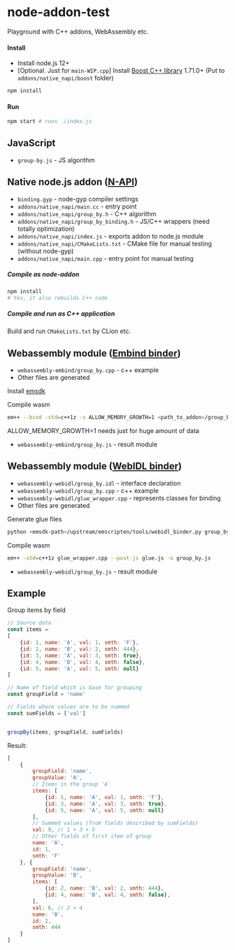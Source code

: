 # node-addon-test
Playground with C++ addons, WebAssembly etc.

#### Install
- Install node.js 12+
- [Optional. Just for `main-WIP.cpp`] Install [Boost C++ library](https://www.boost.org/) 1.71.0+ (Put to `addons/native_napi/boost` folder)
```sh
npm install
```

#### Run
```sh
npm start # runs ./index.js
```

## JavaScript
- `group-by.js` - JS algorithm   

## Native node.js addon ([N-API](https://nodejs.org/api/n-api.html))
- `binding.gyp` - node-gyp compiler settings
- `addons/native_napi/main.cc` - entry point  
- `addons/native_napi/group_by.h` - C++ algorithm   
- `addons/native_napi/group_by_binding.h` - JS/C++ wrappers (need totally optimization)
- `addons/native_napi/index.js` - exports addon to node.js module
- `addons/native_napi/CMakeLists.txt` - CMake file for manual testing (without node-gyp)
- `addons/native_napi/main.cpp` - entry point for manual testing

##### Compile as node-addon
```sh
npm install 
# Yes, it also rebuilds C++ code
```

##### Compile and run as C++ application
Build and run `CMakeLists.txt` by CLion etc.


## Webassembly module ([Embind binder](https://emscripten.org/docs/porting/connecting_cpp_and_javascript/embind.html))

- `webassembly-embind/group_by.cpp` - c++ example
- Other files are generated

Install [emsdk](https://emscripten.org/docs/getting_started/downloads.html)

Compile wasm
```sh
em++ --bind -std=c++1z -s ALLOW_MEMORY_GROWTH=1 <path_to_addon>/group_by.cpp -o <path_to_addon>/group_by.js
```

ALLOW_MEMORY_GROWTH=1 needs just for huge amount of data

- `webassembly-embind/group_by.js` - result module


## Webassembly module ([WebIDL binder](https://emscripten.org/docs/porting/connecting_cpp_and_javascript/WebIDL-Binder.html))

- `webassembly-webidl/group_by.idl` - interface declaration
- `webassembly-webidl/group_by.cpp` - c++ example
- `webassembly-webidl/glue_wrapper.cpp` - represents classes for binding
- Other files are generated

Generate glue files
```sh
python <emsdk-path>/upstream/emscripten/tools/webidl_binder.py group_by.idl glue
```

Compile wasm
```sh
em++ -std=c++1z glue_wrapper.cpp --post-js glue.js -o group_by.js
```

- `webassembly-webidl/group_by.js` - result module

## Example
Group items by field
```js
// Source data
const items =
[
    {id: 1, name: 'A', val: 1, smth: 'F'},
    {id: 2, name: 'B', val: 2, smth: 444},
    {id: 3, name: 'A', val: 3, smth: true},
    {id: 4, name: 'B', val: 4, smth: false},
    {id: 5, name: 'A', val: 5, smth: null}
]

// Name of field which is base for grouping
const groupField = 'name'

// Fields whose values are to be summed
const sumFields = ['val']


groupBy(items, groupField, sumFields) 
```
Result:
```js
[
    {
        groupField: 'name',
        groupValue: 'A',
        // Items in the group 'A'
        items: [
            {id: 1, name: 'A', val: 1, smth: 'F'},
            {id: 3, name: 'A', val: 3, smth: true}, 
            {id: 5, name: 'A', val: 5, smth: null}
        ],
        // Summed values (from fields described by sumFields)
        val: 9, // 1 + 3 + 5
        // Other fields of first item of group
        name: 'A',
        id: 1,
        smth: 'F'
    }, {
        groupField: 'name',
        groupValue: 'B',
        items: [
            {id: 2, name: 'B', val: 2, smth: 444},
            {id: 4, name: 'B', val: 4, smth: false}, 
        ],
        val: 6, // 2 + 4
        name: 'B',
        id: 2,
        smth: 444
    }
]
```
